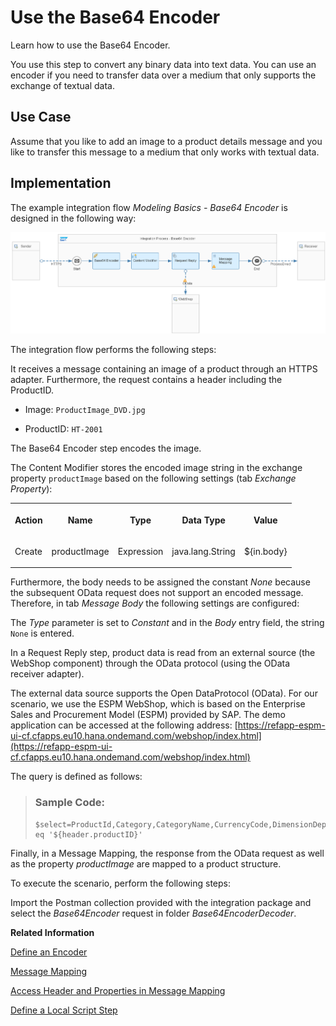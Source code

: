<!-- loiod28e8fcd750c4e95aafb2abad26b7e40 -->

# Use the Base64 Encoder

Learn how to use the Base64 Encoder. 

You use this step to convert any binary data into text data. You can use an encoder if you need to transfer data over a medium that only supports the exchange of textual data.



<a name="loiod28e8fcd750c4e95aafb2abad26b7e40__section_b44_vpk_cnb"/>

## Use Case

Assume that you like to add an image to a product details message and you like to transfer this message to a medium that only works with textual data.



<a name="loiod28e8fcd750c4e95aafb2abad26b7e40__section_vnx_zpk_cnb"/>

## Implementation

The example integration flow *Modeling Basics - Base64 Encoder* is designed in the following way:

![](images/base64_Encoder_Flow_548e89a.png)

The integration flow performs the following steps:

It receives a message containing an image of a product through an HTTPS adapter. Furthermore, the request contains a header including the ProductID.

-   Image: `ProductImage_DVD.jpg`

-   ProductID: `HT-2001` 


The Base64 Encoder step encodes the image.

The Content Modifier stores the encoded image string in the exchange property `productImage` based on the following settings \(tab *Exchange Property*\):


<table>
<tr>
<th valign="top">

Action

</th>
<th valign="top">

Name

</th>
<th valign="top">

Type

</th>
<th valign="top">

Data Type

</th>
<th valign="top">

Value

</th>
</tr>
<tr>
<td valign="top">

Create

</td>
<td valign="top">

productImage

</td>
<td valign="top">

Expression

</td>
<td valign="top">

java.lang.String

</td>
<td valign="top">

$\{in.body\}

</td>
</tr>
</table>

Furthermore, the body needs to be assigned the constant *None* because the subsequent OData request does not support an encoded message. Therefore, in tab *Message Body* the following settings are configured:

The *Type* parameter is set to *Constant* and in the *Body* entry field, the string `None` is entered.

In a Request Reply step, product data is read from an external source \(the WebShop component\) through the OData protocol \(using the OData receiver adapter\).

The external data source supports the Open DataProtocol \(OData\). For our scenario, we use the ESPM WebShop, which is based on the Enterprise Sales and Procurement Model \(ESPM\) provided by SAP. The demo application can be accessed at the following address: [https://refapp-espm-ui-cf.cfapps.eu10.hana.ondemand.com/webshop/index.html](https://refapp-espm-ui-cf.cfapps.eu10.hana.ondemand.com/webshop/index.html)

The query is defined as follows:

> ### Sample Code:  
> ```
> $select=ProductId,Category,CategoryName,CurrencyCode,DimensionDepth,DimensionHeight,DimensionUnit,DimensionWidth,LongDescription,Name,Price,QuantityUnit,ShortDescription,SupplierId,Weight,WeightUnit&$filter=ProductId eq '${header.productID}'  
> ```

Finally, in a Message Mapping, the response from the OData request as well as the property *productImage* are mapped to a product structure.

To execute the scenario, perform the following steps:

Import the Postman collection provided with the integration package and select the *Base64Encoder* request in folder *Base64EncoderDecoder*.

**Related Information**  


[Define an Encoder](define-an-encoder-89f8bdd.md "You use this task to encode messages using an encoding scheme to secure any sensitive message content during transfer over the network.")

[Message Mapping](message-mapping-459ccdf.md "")

[Access Header and Properties in Message Mapping](access-header-and-properties-in-message-mapping-4f2a8c9.md "Learn how to access header and exchange properties in a message mapping.")

[Define a Local Script Step](define-a-local-script-step-03b32eb.md "You can create a script step that is specific to an integration artifact to execute custom scripts (JavaScript or Groovy Script).")

